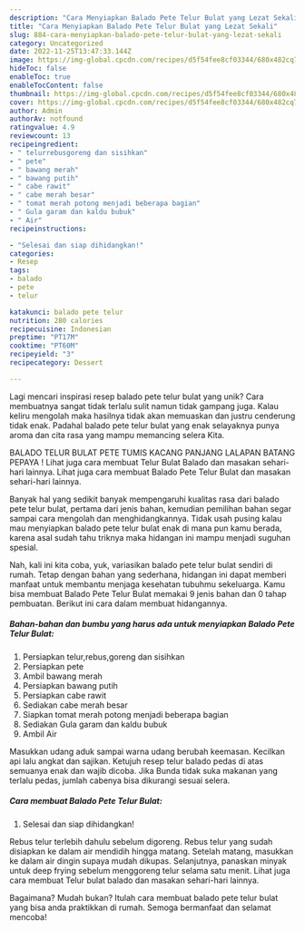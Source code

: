 ```yaml
---
description: "Cara Menyiapkan Balado Pete Telur Bulat yang Lezat Sekali"
title: "Cara Menyiapkan Balado Pete Telur Bulat yang Lezat Sekali"
slug: 884-cara-menyiapkan-balado-pete-telur-bulat-yang-lezat-sekali
category: Uncategorized
date: 2022-11-25T13:47:33.144Z
image: https://img-global.cpcdn.com/recipes/d5f54fee8cf03344/680x482cq70/balado-pete-telur-bulat-foto-resep-utama.jpg
hideToc: false
enableToc: true
enableTocContent: false
thumbnail: https://img-global.cpcdn.com/recipes/d5f54fee8cf03344/680x482cq70/balado-pete-telur-bulat-foto-resep-utama.jpg
cover: https://img-global.cpcdn.com/recipes/d5f54fee8cf03344/680x482cq70/balado-pete-telur-bulat-foto-resep-utama.jpg
author: Admin
authorAv: notfound
ratingvalue: 4.9
reviewcount: 13
recipeingredient:
- " telurrebusgoreng dan sisihkan"
- " pete"
- " bawang merah"
- " bawang putih"
- " cabe rawit"
- " cabe merah besar"
- " tomat merah potong menjadi beberapa bagian"
- " Gula garam dan kaldu bubuk"
- " Air"
recipeinstructions:

- "Selesai dan siap dihidangkan!"
categories:
- Resep
tags:
- balado
- pete
- telur

katakunci: balado pete telur 
nutrition: 280 calories
recipecuisine: Indonesian
preptime: "PT17M"
cooktime: "PT60M"
recipeyield: "3"
recipecategory: Dessert

---
```





Lagi mencari inspirasi resep balado pete telur bulat yang unik? Cara membuatnya sangat tidak terlalu sulit namun tidak gampang juga. Kalau keliru mengolah maka hasilnya tidak akan memuaskan dan justru cenderung tidak enak. Padahal balado pete telur bulat yang enak selayaknya punya aroma dan cita rasa yang mampu memancing selera Kita.





BALADO TELUR BULAT PETE TUMIS KACANG PANJANG LALAPAN BATANG PEPAYA ! Lihat juga cara membuat Telur Bulat Balado dan masakan sehari-hari lainnya. Lihat juga cara membuat Balado Pete Telur Bulat dan masakan sehari-hari lainnya.

Banyak hal yang sedikit banyak mempengaruhi kualitas rasa dari balado pete telur bulat, pertama dari jenis bahan, kemudian pemilihan bahan segar sampai cara mengolah dan menghidangkannya. Tidak usah pusing kalau mau menyiapkan balado pete telur bulat enak di mana pun kamu berada, karena asal sudah tahu triknya maka hidangan ini mampu menjadi suguhan spesial.






Nah, kali ini kita coba, yuk, variasikan balado pete telur bulat sendiri di rumah. Tetap dengan bahan yang sederhana, hidangan ini dapat memberi manfaat untuk membantu menjaga kesehatan tubuhmu sekeluarga. Kamu bisa membuat Balado Pete Telur Bulat memakai 9 jenis bahan dan 0 tahap pembuatan. Berikut ini cara dalam membuat hidangannya.

<!--inarticleads1-->

##### Bahan-bahan dan bumbu yang harus ada untuk menyiapkan Balado Pete Telur Bulat:

1. Persiapkan  telur,rebus,goreng dan sisihkan
1. Persiapkan  pete
1. Ambil  bawang merah
1. Persiapkan  bawang putih
1. Persiapkan  cabe rawit
1. Sediakan  cabe merah besar
1. Siapkan  tomat merah potong menjadi beberapa bagian
1. Sediakan  Gula garam dan kaldu bubuk
1. Ambil  Air


Masukkan udang aduk sampai warna udang berubah keemasan. Kecilkan api lalu angkat dan sajikan. Ketujuh resep telur balado pedas di atas semuanya enak dan wajib dicoba. Jika Bunda tidak suka makanan yang terlalu pedas, jumlah cabenya bisa dikurangi sesuai selera. 

<!--inarticleads2-->

##### Cara membuat Balado Pete Telur Bulat:


1. Selesai dan siap dihidangkan!

Rebus telur terlebih dahulu sebelum digoreng. Rebus telur yang sudah disiapkan ke dalam air mendidih hingga matang. Setelah matang, masukkan ke dalam air dingin supaya mudah dikupas. Selanjutnya, panaskan minyak untuk deep frying sebelum menggoreng telur selama satu menit. Lihat juga cara membuat Telur bulat balado dan masakan sehari-hari lainnya. 

Bagaimana? Mudah bukan? Itulah cara membuat balado pete telur bulat yang bisa anda praktikkan di rumah. Semoga bermanfaat dan selamat mencoba!
